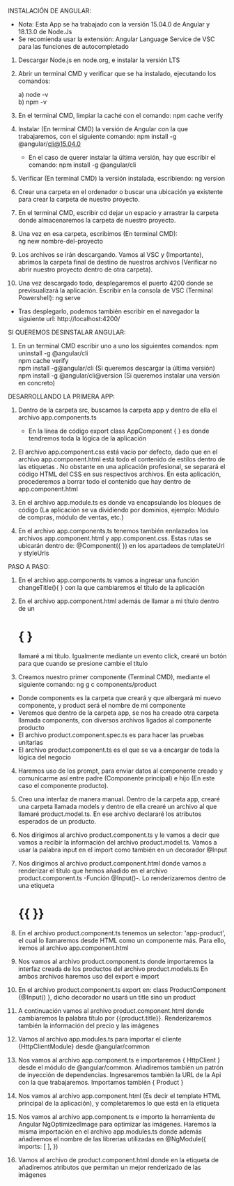 INSTALACIÓN DE ANGULAR:

* Nota: Esta App se ha trabajado con la versión 15.04.0 de Angular y 18.13.0 de Node.Js
* Se recomienda usar la extensión: Angular Language Service de VSC para las funciones de autocompletado

1) Descargar Node.js en node.org, e instalar la versión LTS

2) Abrir un terminal CMD y verificar que se ha instalado, ejecutando los comandos:

   a) node -v <br>
   b) npm -v

3) En el terminal CMD, limpiar la caché con el comando: 
         npm cache verify

4) Instalar (En terminal CMD) la versión de Angular con la que trabajaremos, con el siguiente comando:
        npm install -g @angular/cli@15.04.0
   * En el caso de querer instalar la última versión, hay que escribir el comando: 
        npm install -g @angular/cli

5) Verificar (En terminal CMD) la versión instalada, escribiendo: 
        ng version

6) Crear una carpeta en el ordenador o buscar una ubicación ya existente para crear la carpeta de nuestro proyecto.

7) En el terminal CMD, escribir cd dejar un espacio y arrastrar la carpeta donde almacenaremos la carpeta de nuestro proyecto.

8) Una vez en esa carpeta, escribimos (En terminal CMD):  
        ng new nombre-del-proyecto

9) Los archivos se irán descargando. Vamos al VSC y (Importante), abrimos la carpeta final de destino de nuestros archivos (Verificar no abrir nuestro proyecto dentro de otra carpeta).

10) Una vez descargado todo, desplegaremos el puerto 4200 donde se previsualizará la aplicación. Escribir en la consola de VSC (Terminal Powershell):
        ng serve
* Tras desplegarlo, podemos también escribir en el navegador la siguiente url:  http://localhost:4200/


SI QUEREMOS DESINSTALAR ANGULAR:

1) En un terminal CMD escribir uno a uno los siguientes comandos:
       npm uninstall -g @angular/cli  <br>
       npm cache verify  <br>
       npm install -g@angular/cli   (Si queremos descargar la última versión) <br>
       npm install -g @angular/cli@version   (Si queremos instalar una versión en concreto)


DESARROLLANDO LA PRIMERA APP:

1) Dentro de la carpeta src, buscamos la carpeta app y dentro de ella el archivo app.components.ts
   - En la línea de código export class AppComponent { } es donde tendremos toda la lógica de la aplicación

2) El archivo app.component.css está vacío por defecto, dado que en el archivo app.component.html está todo el contenido de estilos dentro de las etiquetas <style></style>. No obstante en una aplicación profesional, se separará el código HTML del CSS en sus respectivos archivos. En esta aplicación, procederemos a borrar todo el contenido que hay dentro de app.component.html

3) En el archivo app.module.ts es donde va encapsulando los bloques de código (La aplicación se va dividiendo por dominios, ejemplo: Módulo de compras, módulo de ventas, etc.)

4) En el archivo app.components.ts tenemos también ennlazados los archivos app.component.html y app.component.css. Estas rutas se ubicarán dentro de: @Component({ }) en los apartadeos de templateUrl y styleUrls


PASO A PASO:

1) En el archivo app.components.ts vamos a ingresar una función changeTitle(){ } con la que cambiaremos el título de la aplicación

2) En el archivo app.component.html además de llamar a mi título dentro de un <h1>{  }</h1> llamaré a mi título. Igualmente mediante un evento click, crearé un botón para que cuando se presione cambie el título

3) Creamos nuestro primer componente (Terminal CMD), mediante el siguiente comando:
      ng g c components/product 
  * Donde components es la carpeta que creará y que albergará mi nuevo componente, y product será el nombre de mi componente 
  * Veremos que dentro de la carpeta app, se nos ha creado otra carpeta llamada components, con diversos archivos ligados al componente producto
  * El archivo product.component.spec.ts es para hacer las pruebas unitarias
  * El archivo product.component.ts es el que se va a encargar de toda la lógica del negocio

4) Haremos uso de los prompt, para enviar datos al componente creado y comunicarme así entre padre (Componente principal) e hijo (En este caso el componente producto).

5) Creo una interfaz de manera manual. Dentro de la carpeta app, crearé una carpeta llamada models y dentro de ella crearé un archivo al que llamaré product.model.ts. En ese archivo declararé los atributos esperados de un producto.

6) Nos dirigimos al archivo product.component.ts y le vamos a decir que vamos a recibir la información del archivo product.model.ts. Vamos a usar la palabra input en el import como también en un decorador @Input

7) Nos dirigimos al archivo product.component.html donde vamos a renderizar el título que hemos añadido en el archivo product.component.ts -Función @Input()-. Lo renderizaremos dentro de una etiqueta <h1>{{ }}</h2>

8) En el archivo product.component.ts tenemos un selector: 'app-product', el cual lo llamaremos desde HTML como un componente más. Para ello, iremos al archivo app.component.html

9) Nos vamos al archivo product.component.ts donde importaremos la interfaz creada de los productos del archivo product.models.ts En ambos archivos haremos uso del export e import

10) En el archivo product.component.ts export en: class ProductComponent {@Input()  }, dicho decorador no usará un title sino un product

11) A continuación vamos al archivo product.component.html donde cambiaremos la palabra título por {{product.title}}. Renderizaremos también la información del precio y las imágenes

13) Vamos al archivo app.modules.ts para importar el cliente {HttpClientModule} desde @angular/common

13) Nos vamos al archivo app.component.ts e importaremos { HttpClient } desde el módulo de @angular/common. Añadiremos también un patrón de inyección de dependencias. Ingresaremos también la URL de la Api con la que trabajaremos. Importamos también { Product }

14) Nos vamos al archivo app.component.html (Es decir el template HTML principal de la aplicación), y completaremos lo que está en la etiqueta <app-product></app-product> 

15) Nos vamos al archivo app.component.ts e importo la herramienta de Angular NgOptimizedImage para optimizar las imágenes. Haremos la misma importación en el archivo app.modules.ts donde además añadiremos el nombre de las librerías utilizadas en @NgModule({ imports: [ ], })

16) Vamos al archivo de product.component.html donde en la etiqueta de <img> añadiremos atributos que permitan un mejor renderizado de las imágenes









<!--
# MiprimeraApp

This project was generated with [Angular CLI](https://github.com/angular/angular-cli) version 15.0.4.

## Development server

Run `ng serve` for a dev server. Navigate to `http://localhost:4200/`. The application will automatically reload if you change any of the source files.

## Code scaffolding

Run `ng generate component component-name` to generate a new component. You can also use `ng generate directive|pipe|service|class|guard|interface|enum|module`.

## Build

Run `ng build` to build the project. The build artifacts will be stored in the `dist/` directory.

## Running unit tests

Run `ng test` to execute the unit tests via [Karma](https://karma-runner.github.io).

## Running end-to-end tests

Run `ng e2e` to execute the end-to-end tests via a platform of your choice. To use this command, you need to first add a package that implements end-to-end testing capabilities.

## Further help

To get more help on the Angular CLI use `ng help` or go check out the [Angular CLI Overview and Command Reference](https://angular.io/cli) page.
-->
